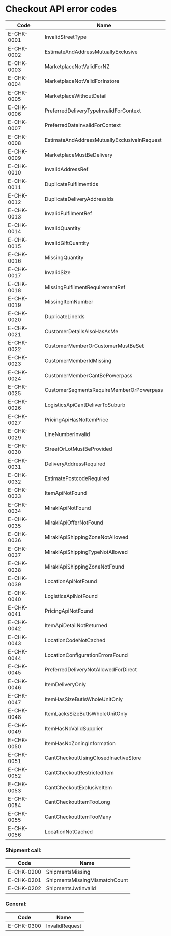 # Checkout API error codes

| Code | Name |
| -------- | -------- |
| E-CHK-0001 | InvalidStreetType |
| E-CHK-0002 | EstimateAndAddressMutuallyExclusive |
| E-CHK-0003 | MarketplaceNotValidForNZ |
| E-CHK-0004 | MarketplaceNotValidForInstore |
| E-CHK-0005 | MarketplaceWithoutDetail |
| E-CHK-0006 | PreferredDeliveryTypeInvalidForContext |
| E-CHK-0007 | PreferredDateInvalidForContext |
| E-CHK-0008 | EstimateAndAddressMutuallyExclusiveInRequest |
| E-CHK-0009 | MarketplaceMustBeDelivery |
| E-CHK-0010 | InvalidAddressRef |
| E-CHK-0011 | DuplicateFulfilmentIds |
| E-CHK-0012 | DuplicateDeliveryAddressIds |
| E-CHK-0013 | InvalidFulfilmentRef |
| E-CHK-0014 | InvalidQuantity |
| E-CHK-0015 | InvalidGiftQuantity |
| E-CHK-0016 | MissingQuantity |
| E-CHK-0017 | InvalidSize |
| E-CHK-0018 | MissingFulfilmentRequirementRef |
| E-CHK-0019 | MissingItemNumber |
| E-CHK-0020 | DuplicateLineIds |
| E-CHK-0021 | CustomerDetailsAlsoHasAsMe |
| E-CHK-0022 | CustomerMemberOrCustomerMustBeSet |
| E-CHK-0023 | CustomerMemberIdMissing |
| E-CHK-0024 | CustomerMemberCantBePowerpass |
| E-CHK-0025 | CustomerSegmentsRequireMemberOrPowerpass |
| E-CHK-0026 | LogisticsApiCantDeliverToSuburb |
| E-CHK-0027 | PricingApiHasNoItemPrice | 
| E-CHK-0029 | LineNumberInvalid |
| E-CHK-0030 | StreetOrLotMustBeProvided |
| E-CHK-0031 | DeliveryAddressRequired |
| E-CHK-0032 | EstimatePostcodeRequired |
| E-CHK-0033 | ItemApiNotFound |
| E-CHK-0034 | MiraklApiNotFound |
| E-CHK-0035 | MiraklApiOfferNotFound |
| E-CHK-0036 | MiraklApiShippingZoneNotAllowed |
| E-CHK-0037 | MiraklApiShippingTypeNotAllowed |
| E-CHK-0038 | MiraklApiShippingZoneNotFound |
| E-CHK-0039 | LocationApiNotFound |
| E-CHK-0040 | LogisticsApiNotFound |
| E-CHK-0041 | PricingApiNotFound |
| E-CHK-0042 | ItemApiDetailNotReturned |
| E-CHK-0043 | LocationCodeNotCached |
| E-CHK-0044 | LocationConfigurationErrorsFound |
| E-CHK-0045 | PreferredDeliveryNotAllowedForDirect |
| E-CHK-0046 | ItemDeliveryOnly |
| E-CHK-0047 | ItemHasSizeButIsWholeUnitOnly |
| E-CHK-0048 | ItemLacksSizeButIsWholeUnitOnly |
| E-CHK-0049 | ItemHasNoValidSupplier |
| E-CHK-0050 | ItemHasNoZoningInformation |
| E-CHK-0051 | CantCheckoutUsingClosedInactiveStore |
| E-CHK-0052 | CantCheckoutRestrictedItem |
| E-CHK-0053 | CantCheckoutExclusiveItem |
| E-CHK-0054 | CantCheckoutItemTooLong |
| E-CHK-0055 | CantCheckoutItemTooMany |
| E-CHK-0056 | LocationNotCached |

### Shipment call:

| Code | Name |
| -------- | -------- |
| E-CHK-0200 | ShipmentsMissing |
| E-CHK-0201 | ShipmentsMissingMismatchCount |
| E-CHK-0202 | ShipmentsJwtInvalid |

### General:

| Code | Name |
| -------- | -------- |
| E-CHK-0300 | InvalidRequest |
